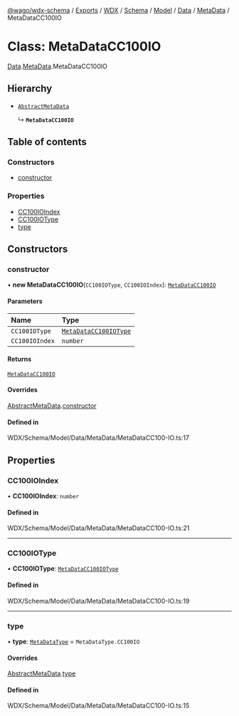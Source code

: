 [@wago/wdx-schema](../README.md) / [Exports](../modules.md) / [WDX](../modules/WDX.md) / [Schema](../modules/WDX.Schema.md) / [Model](../modules/WDX.Schema.Model.md) / [Data](../modules/WDX.Schema.Model.Data.md) / [MetaData](../modules/WDX.Schema.Model.Data.MetaData.md) / MetaDataCC100IO

# Class: MetaDataCC100IO

[Data](../modules/WDX.Schema.Model.Data.md).[MetaData](../modules/WDX.Schema.Model.Data.MetaData.md).MetaDataCC100IO

## Hierarchy

- [`AbstractMetaData`](WDX.Schema.Model.Data.MetaData.AbstractMetaData.md)

  ↳ **`MetaDataCC100IO`**

## Table of contents

### Constructors

- [constructor](WDX.Schema.Model.Data.MetaData.MetaDataCC100IO.md#constructor)

### Properties

- [CC100IOIndex](WDX.Schema.Model.Data.MetaData.MetaDataCC100IO.md#cc100ioindex)
- [CC100IOType](WDX.Schema.Model.Data.MetaData.MetaDataCC100IO.md#cc100iotype)
- [type](WDX.Schema.Model.Data.MetaData.MetaDataCC100IO.md#type)

## Constructors

### constructor

• **new MetaDataCC100IO**(`CC100IOType`, `CC100IOIndex`): [`MetaDataCC100IO`](WDX.Schema.Model.Data.MetaData.MetaDataCC100IO.md)

#### Parameters

| Name | Type |
| :------ | :------ |
| `CC100IOType` | [`MetaDataCC100IOType`](../enums/WDX.Schema.Model.Data.MetaData.MetaDataCC100IOType.md) |
| `CC100IOIndex` | `number` |

#### Returns

[`MetaDataCC100IO`](WDX.Schema.Model.Data.MetaData.MetaDataCC100IO.md)

#### Overrides

[AbstractMetaData](WDX.Schema.Model.Data.MetaData.AbstractMetaData.md).[constructor](WDX.Schema.Model.Data.MetaData.AbstractMetaData.md#constructor)

#### Defined in

WDX/Schema/Model/Data/MetaData/MetaDataCC100-IO.ts:17

## Properties

### CC100IOIndex

• **CC100IOIndex**: `number`

#### Defined in

WDX/Schema/Model/Data/MetaData/MetaDataCC100-IO.ts:21

___

### CC100IOType

• **CC100IOType**: [`MetaDataCC100IOType`](../enums/WDX.Schema.Model.Data.MetaData.MetaDataCC100IOType.md)

#### Defined in

WDX/Schema/Model/Data/MetaData/MetaDataCC100-IO.ts:19

___

### type

• **type**: [`MetaDataType`](../enums/WDX.Schema.Model.Data.MetaData.MetaDataType.md) = `MetaDataType.CC100IO`

#### Overrides

[AbstractMetaData](WDX.Schema.Model.Data.MetaData.AbstractMetaData.md).[type](WDX.Schema.Model.Data.MetaData.AbstractMetaData.md#type)

#### Defined in

WDX/Schema/Model/Data/MetaData/MetaDataCC100-IO.ts:15
